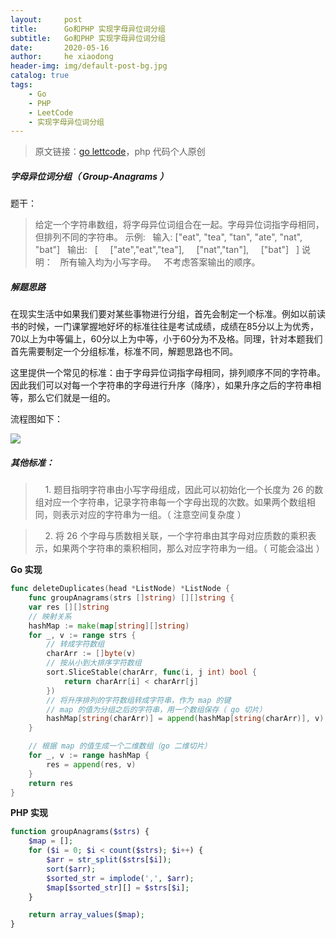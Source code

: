 ```yaml
---
layout:     post
title:      Go和PHP 实现字母异位词分组
subtitle:   Go和PHP 实现字母异位词分组
date:       2020-05-16
author:     he xiaodong
header-img: img/default-post-bg.jpg
catalog: true
tags:
    - Go
    - PHP
    - LeetCode
    - 实现字母异位词分组
---
```


> 原文链接：[go lettcode](https://github.com/wx-satellite/learning-algorithm)，php 代码个人原创

##### 字母异位词分组（ Group-Anagrams ）
题干：
>给定一个字符串数组，将字母异位词组合在一起。字母异位词指字母相同，但排列不同的字符串。
示例:
&nbsp;&nbsp;输入: ["eat", "tea", "tan", "ate", "nat", "bat"]
&nbsp;&nbsp;输出:
&nbsp;&nbsp;[
&nbsp;&nbsp;&nbsp;&nbsp;["ate","eat","tea"],
&nbsp;&nbsp;&nbsp;&nbsp;["nat","tan"],
&nbsp;&nbsp;&nbsp;&nbsp;["bat"]
&nbsp;&nbsp;]
说明：
&nbsp;&nbsp;所有输入均为小写字母。
&nbsp;&nbsp;不考虑答案输出的顺序。


##### 解题思路
在现实生活中如果我们要对某些事物进行分组，首先会制定一个标准。例如以前读书的时候，一门课掌握地好坏的标准往往是考试成绩，成绩在85分以上为优秀，70以上为中等偏上，60分以上为中等，小于60分为不及格。同理，针对本题我们首先需要制定一个分组标准，标准不同，解题思路也不同。


这里提供一个常见的标准：由于字母异位词指字母相同，排列顺序不同的字符串。因此我们可以对每一个字符串的字母进行升序（降序），如果升序之后的字符串相等，那么它们就是一组的。


流程图如下：

![](https://cdn.learnku.com/uploads/images/202005/05/21280/ug5to8C2VZ.jpg!large)


##### 其他标准：

>&nbsp;&nbsp;&nbsp;&nbsp;1. 题目指明字符串由小写字母组成，因此可以初始化一个长度为 26 的数组对应一个字符串，记录字符串每一个字母出现的次数。如果两个数组相同，则表示对应的字符串为一组。（ 注意空间复杂度 ）

>&nbsp;&nbsp;&nbsp;&nbsp;2. 将 26 个字母与质数相关联，一个字符串由其字母对应质数的乘积表示，如果两个字符串的乘积相同，那么对应字符串为一组。（ 可能会溢出 ）



**Go 实现**
```go
func deleteDuplicates(head *ListNode) *ListNode {
    func groupAnagrams(strs []string) [][]string {
    var res [][]string
    // 映射关系
    hashMap := make(map[string][]string)
    for _, v := range strs {
        // 转成字符数组
        charArr := []byte(v)
        // 按从小到大排序字符数组
        sort.SliceStable(charArr, func(i, j int) bool {
            return charArr[i] < charArr[j]
        })
        // 将升序排列的字符数组转成字符串，作为 map 的键
        // map 的值为分组之后的字符串，用一个数组保存（ go 切片）
        hashMap[string(charArr)] = append(hashMap[string(charArr)], v)
    }

    // 根据 map 的值生成一个二维数组（go 二维切片）
    for _, v := range hashMap {
        res = append(res, v)
    }
    return res
}
```


**PHP 实现**
```php
function groupAnagrams($strs) {
    $map = [];
    for ($i = 0; $i < count($strs); $i++) {
        $arr = str_split($strs[$i]);
        sort($arr);
        $sorted_str = implode(',', $arr);
        $map[$sorted_str][] = $strs[$i];
    }

    return array_values($map);
}
```
